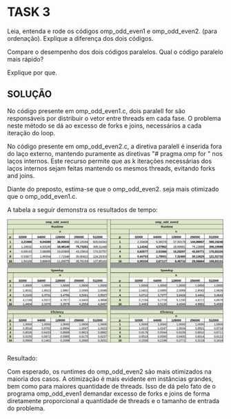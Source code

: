 # TASK 3

Leia, entenda e rode os códigos omp_odd_even1 e omp_odd_even2. (para ordenação).
Explique a diferença dos dois códigos.

Compare o desempenho dos dois códigos paralelos.
Qual o código paralelo mais rápido?

Explique por que.

## SOLUÇÃO

No código presente em omp_odd_even1.c, dois paralell for são responsáveis por distribuir o vetor entre threads em cada fase. O problema neste método se dá ao excesso de forks e joins, necessários a cada iteração do loop.

No código presente em omp_odd_even2.c, a diretiva paralell é inserida fora do laço externo, mantendo puramente as diretivas "# pragma omp for " nos laços internos. Este recurso permite que as k iterações necessárias dos laços internos sejam feitas mantendo os mesmos threads, evitando forks and joins.

Diante do preposto, estima-se que o omp_odd_even2. seja mais otimizado 
que o omp_odd_even1.c.

A tabela a seguir demonstra os resultados de tempo:

![text](https://github.com/rafaelfreesz/DCC125ParallelProgramming/blob/master/OpenMP/Task_3/stats.jpg)

Resultado:

Com esperado, os runtimes do omp_odd_even2 são mais otimizados na maioria dos casos. A otimização é mais evidente em instâncias grandes, bem como para maiores quantidade de threads. Isso de dá pelo fato de o programa omp_odd_even1 demandar excesso de forks e joins de forma diretamente proporcional a quantidade de threads e o tamanho de entrada do problema.


